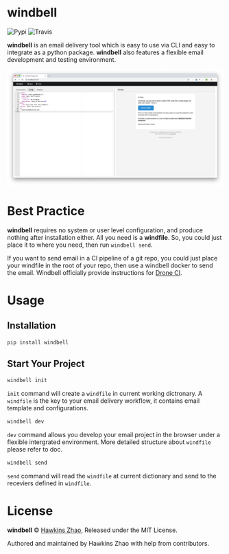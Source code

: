 # windbell

![Pypi](https://img.shields.io/pypi/wheel/windbell.svg?style=flat)
![Travis](https://travis-ci.org/HawkinsZhao/windbell.svg?branch=master)

**windbell** is an email delivery tool which is easy to use via CLI and easy to integrate as a python package. **windbell** also features a flexible email development and testing environment.

![screenshot](https://github.com/HawkinsZhao/windbell/blob/dev/docs/images/windbell.png?raw=true)

# Best Practice

**windbell** requires no system or user level configuration, and produce nothing after installation either. All you need is a **windfile**. So, you could just place it to where you need, then run `windbell send`.

If you want to send email in a CI pipeline of a git repo, you could just place your windfile in the root of your repo, then use a windbell docker to send the email. Windbell officially provide instructions for [Drone CI](https://drone.io).


# Usage

## Installation

```bash
pip install windbell
```

## Start Your Project

```bash
windbell init
```

`init` command will create a `windfile` in current working dictronary. A `windfile` is the key to your email delivery workflow, it contains email template and configurations.

```bash
windbell dev
```

`dev` command allows you develop your email project in the browser under a flexible intergrated environment. More detailed structure about `windfile` please refer to doc.

```bash
windbell send
```

`send` command will read the `windfile` at current dictionary and send to the receviers defined in `windfile`.


# License

**windbell** © [Hawkins Zhao](https://github.com/HawkinsZhao), Released under the MIT License.

Authored and maintained by Hawkins Zhao with help from contributors.

